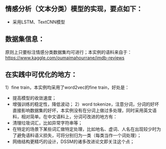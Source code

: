 ## 情感分析（文本分类）模型的实现，要点如下：
* 采用LSTM、TextCNN模型

## 数据集信息：
原则上只要标注情感分类数据集均可进行；本实例的语料来自于：https://www.kaggle.com/oumaimahourrane/imdb-reviews

## 在实践中可优化的地方：
1）fine train，本实例均采用了word2vec的fine train，好处是：
* 提高模型的收敛速度；
* 增强训练的稳定性，降低波动；
2）word tokenize，注意分词，分词的好坏直接影响数据集的好坏，本实例没有在分词上做过多处理，同时采用英文语料，相对简单。在中文语料上，分词可改进的地方有：
* 清理垃圾词汇，比如异常字符串等；
* 在特定的场景下某些词汇做特定处理，比如地名、虚词、人名在出现较少时为了避免语料语义损失，可将分别归为一类（每类当作一个词处理）；
* 网络结构更精巧的设计，DSSM的诸多改进论文即关注这个点；
